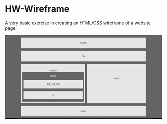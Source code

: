 # HW-Wireframe

A very basic exercise in creating an HTML/CSS wireframe of a website page.

![wireframe screenshot](/wireframe.png)
